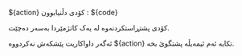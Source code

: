${action} كۆدى دڵنيابوون : ${code}

کۆدی پشتڕاستکردنەوە لە یەک کاتژمێردا بەسەر دەچێت.

ئەگەر داواکاریت پێشکەش نەکردووە ${action} تکایە ئەم ئیمەیڵە پشتگوێ بخە.
